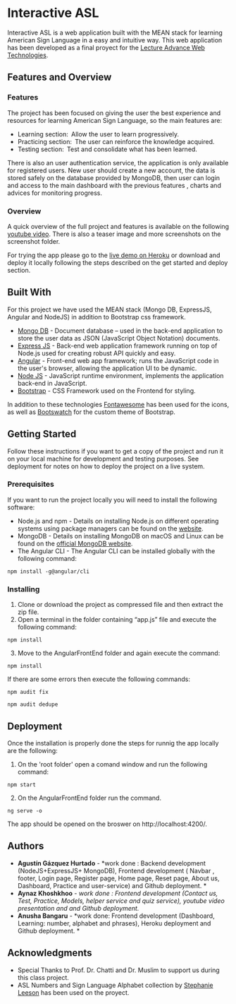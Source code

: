 # Interactive ASL

Interactive ASL is a web application built with the MEAN stack for learning American Sign Language in a easy and intuitive way. This web application has been developed as a final proyect for the [Lecture Advance Web Technologies](https://www.uni-due.de/soco/teaching/courses/lecture-advwebtech-ss18.php).

## Features and Overview

### Features
The project has been focused on giving the user the best experience and resources for learning American Sign Language, so the main features are: 

* Learning section: Allow the user to learn progressively.
* Practicing section: The user can reinforce the knowledge acquired.
* Testing section: Test and consolidate what has been learned.

There is also an user authentication service, the application is only available for registered users. New user should create a new account, the data is stored safely on the database provided by MongoDB, then user can login and access to the main dashboard with the previous features , charts and advices for monitoring progress.

### Overview

A quick overview of the full project and features is available on the following [youtube video](https://www.youtube.com/watch?v=CTCzfniKJE8). There is also a teaser image and more screenshots on the screenshot folder.

For trying the app please go to the [live demo on Heroku](https://interactive-asl.herokuapp.com/) or download and deploy it locally following the steps described on the get started and deploy section.

## Built With

For this project we have used the MEAN stack (Mongo DB, ExpressJS, Angular and NodeJS) in addition to Bootstrap css framework.

* [Mongo DB](https://www.mongodb.com/) - Document database – used in the back-end application to store the user data as JSON (JavaScript Object Notation) documents.
* [Express JS](https://expressjs.com/) - Back-end web application framework running on top of Node.js  used for creating robust API quickly and easy.
* [Angular](https://angular.io/) - Front-end web app framework; runs the JavaScript code in the user's browser, allowing the application UI to be dynamic.
* [Node JS](https://nodejs.org/en/) - JavaScript runtime environment, implements the application back-end in JavaScript.
* [Bootstrap](https://getbootstrap.com/) - CSS Framework used on the Frontend for styling.

In addition to these technologies [Fontawesome](https://fontawesome.com/) has been used for the icons, as well as [Bootswatch](https://bootswatch.com/) for the custom theme of Bootstrap.

## Getting Started

Follow these instructions if you want to get a copy of the project  and run it on your local machine for development and testing purposes. See deployment for notes on how to deploy the project on a live system.

### Prerequisites

If you want to run the project locally you will need to install the following software:

* Node.js and npm - Details on installing Node.js on different operating systems using package managers can be found on the [website](https://nodejs.org/en/download/package-manager/#windows).
* MongoDB - Details  on  installing  MongoDB  on  macOS  and  Linux  can  be  found  on  the  [official  MongoDB  website](https://docs.mongodb.com/manual/administration/install-community/).
* The Angular CLI - The Angular CLI can be installed globally with the following command:

```
npm install -g@angular/cli
```

### Installing

1. Clone or download the project as compressed file and then extract the zip file.
2. Open a terminal in the folder containing “app.js” file and execute the following command:

```
npm install 
```

3. Move to the AngularFrontEnd folder and again execute the command:

```
npm install 
```
If there are some errors then execute the following commands:

```
npm audit fix
```
```
npm audit dedupe
```

## Deployment

Once the installation is properly done the steps for runnig the app locally are the following:

1. On the 'root folder' open a comand window and run the following command:

```
npm start
```

2. On the AngularFrontEnd folder run the command.

```
ng serve -o
```

The app should be opened on the broswer on http://localhost:4200/.


## Authors

* **Agustín Gázquez Hurtado** - *work done : Backend development (NodeJS+ExpressJS+ MongoDB), Frontend development ( Navbar , footer, Login page, Register page, Home page, Reset page, About us, Dashboard, Practice and user-service) and Github deployment. * 
* **Aynaz Khoshkhoo** - *work done : Frontend development (Contact us, Test, Practice, Models, helper service and quiz service), youtube video presentation and and Github deployment.* 
* **Anusha Bangaru** - *work done: Frontend development (Dashboard, Learning: number, alphabet and phrases), Heroku deployment and Github deployment. * 

## Acknowledgments

* Special Thanks to Prof. Dr. Chatti and Dr. Muslim to support us during this class project.
* ASL Numbers and Sign Language Alphabet collection by [Stephanie Leeson](https://thenounproject.com/DesignPirate/) has been used on the proyect.
